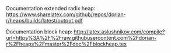Documentation extended radix heap: https://www.sharelatex.com/github/repos/dorian-r/heaps/builds/latest/output.pdf

Documentation block heap: http://latex.aslushnikov.com/compile?url=https%3A%2F%2Fraw.githubusercontent.com%2Fdorian-r%2Fheaps%2Fmaster%2Fdoc%2Fblockheap.tex
